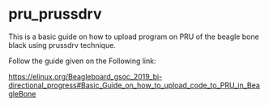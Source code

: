 # pru_prussdrv


This is a basic guide on how to upload program on PRU of the beagle bone black using prussdrv technique.


Follow the guide given on the Following link:  


https://elinux.org/Beagleboard_gsoc_2019_bi-directional_progress#Basic_Guide_on_how_to_upload_code_to_PRU_in_BeagleBone
